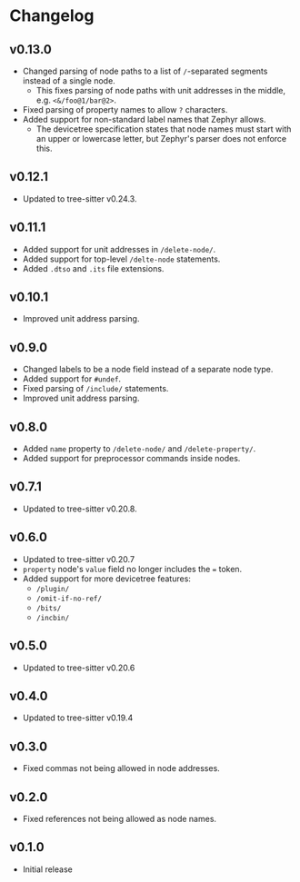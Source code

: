 # Changelog

## v0.13.0

- Changed parsing of node paths to a list of `/`-separated segments instead of a single node.
    - This fixes parsing of node paths with unit addresses in the middle, e.g. `<&/foo@1/bar@2>`.
- Fixed parsing of property names to allow `?` characters.
- Added support for non-standard label names that Zephyr allows.
    - The devicetree specification states that node names must start with an upper or lowercase letter, but Zephyr's parser does not enforce this.

## v0.12.1

- Updated to tree-sitter v0.24.3.

## v0.11.1

- Added support for unit addresses in `/delete-node/`.
- Added support for top-level `/delte-node` statements.
- Added `.dtso` and `.its` file extensions.

## v0.10.1

- Improved unit address parsing.

## v0.9.0

- Changed labels to be a node field instead of a separate node type.
- Added support for `#undef`.
- Fixed parsing of `/include/` statements.
- Improved unit address parsing.

## v0.8.0

- Added `name` property to `/delete-node/` and `/delete-property/`.
- Added support for preprocessor commands inside nodes.

## v0.7.1

- Updated to tree-sitter v0.20.8.

## v0.6.0

- Updated to tree-sitter v0.20.7
- `property` node's `value` field no longer includes the `=` token.
- Added support for more devicetree features:
    - `/plugin/`
    - `/omit-if-no-ref/`
    - `/bits/`
    - `/incbin/`

## v0.5.0

- Updated to tree-sitter v0.20.6

## v0.4.0

- Updated to tree-sitter v0.19.4

## v0.3.0

- Fixed commas not being allowed in node addresses.

## v0.2.0

- Fixed references not being allowed as node names.

## v0.1.0

- Initial release
